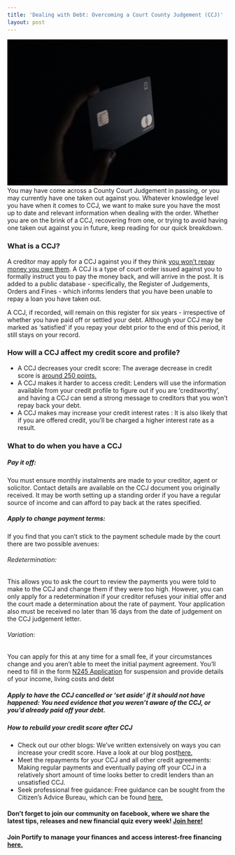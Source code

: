 ```yaml
---
title: 'Dealing with Debt: Overcoming a Court County Judgement (CCJ)'
layout: post
---
```

![CCJ Credit card debt side hustle](/assets/card.jpg)
You may have come across a County Court Judgement in passing, or you may currently have one taken out against you. Whatever knowledge level you have when it comes to CCJ, we want to make sure you have the most up to date and relevant information when dealing with the order. Whether you are on the brink of a CCJ, recovering from one, or trying to avoid having one taken out against you in future, keep reading for our quick breakdown.


### What is a CCJ?

A creditor may apply for a CCJ against you if they think [you won’t repay money you owe them](https://www.gov.uk/county-court-judgments-ccj-for-debt). A CCJ is a type of court order issued against you to formally instruct you to pay the money back, and will arrive in the post. It is added to a public database - specifically, the Register of Judgements, Orders and Fines - which informs lenders that you have been unable to repay a loan you have taken out. 

A CCJ, if recorded, will remain on this register for six years - irrespective of whether you have paid off or settled your debt. Although your CCJ may be marked as ‘satisfied’ if you repay your debt prior to the end of this period, it still stays on your record. 

### How will a CCJ affect my credit score and profile?
- A CCJ decreases your credit score: The average decrease in credit score is [around 250 points.](https://www.oceanfinance.co.uk/blog/how-much-does-a-ccj-affect-my-credit-score/) 
- A CCJ makes it harder to access credit: Lenders will use the information available from your credit profile to figure out if you are ‘creditworthy’, and having a CCJ can send a strong message to creditors that you won’t repay back your debt. 
- A CCJ makes may increase your credit interest rates : It is also likely that if you are offered credit, you’ll be charged a higher interest rate as a result.


### What to do when you have a CCJ
##### Pay it off: 
You must ensure monthly instalments are made to your creditor, agent or solicitor. Contact details are available on the CCJ document you originally received. It may be worth setting up a standing order if you have a regular source of income and can afford to pay back at the rates specified. 

##### Apply to change payment terms: 
If you find that you can’t stick to the payment schedule made by the court there are two possible avenues:
###### Redetermination: 
This allows you to ask the court to review the payments you were told to make to the CCJ and change them if they were too high. However, you can only apply for a redetermination if your creditor refuses your initial offer and the court made a determination about the rate of payment. Your application also must be received no later than 16 days from the date of judgement on the CCJ judgement letter.
###### Variation: 
You can apply for this at any time for a small fee, if your circumstances change and you aren’t able to meet the initial payment agreement. You’ll need to fill in the form [N245 Application](https://www.gov.uk/government/publications/form-n245-application-for-suspension-of-a-warrant-and-or-variation-of-an-order) for suspension and provide details of your income, living costs and debt
##### Apply to have the CCJ cancelled or ‘set aside’ if it should not have happened: You need evidence that you weren’t aware of the CCJ, or you’d already paid off your debt. 

##### How to rebuild your credit score after CCJ
- Check out our other blogs: We’ve written extensively on ways you can increase your credit score. Have a look at our blog post[here.](https://blog.portify.co/Credit-Scores-Explained/)
- Meet the repayments for your CCJ and all other credit agreements: Making regular payments and eventually paying off your CCJ in a relatively short amount of time looks better to credit lenders than an unsatisfied CCJ. 
- Seek professional free guidance: Free guidance can be sought from the Citizen’s Advice Bureau, which can be found [here.](https://www.citizensadvice.org.uk/debt-and-money/borrowing-money/county-court-judgments-and-your-credit-rating/)


#### Don’t forget to join our community on facebook, where we share the latest tips, releases and new financial quiz every week! [Join here!](https://www.facebook.com/portify.co/)

#### Join Portify to manage your finances and access interest-free financing [here.](https://www.portify.co/?cam=fcs090120)





